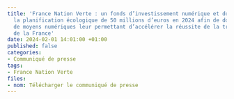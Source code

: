 ```yaml
---
title: 'France Nation Verte : un fonds d’investissement numérique et données pour
  la planification écologique de 50 millions d’euros en 2024 afin de doter les administrations
  de moyens numériques leur permettant d’accélérer la réussite de la transition écologique
  de la France'
date: 2024-02-01 14:01:00 +01:00
published: false
categories:
- Communiqué de presse
tags:
- France Nation Verte
files:
- nom: Télécharger le communiqué de presse
---
```


